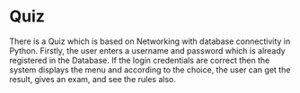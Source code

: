 # Quiz
There is a Quiz which is based on Networking with database connectivity in Python.
Firstly, the user enters a username and password which is already registered in the Database.
If the login credentials are correct then the system displays the menu and according to the choice, the user can get the result, gives an exam, and see the rules also.
